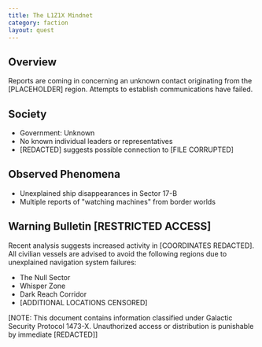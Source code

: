 ```yaml
---
title: The L1Z1X Mindnet
category: faction
layout: quest
---
```


## Overview
Reports are coming in concerning an unknown contact originating from the [PLACEHOLDER] region. Attempts to establish communications have failed. 

## Society
- Government: Unknown
- No known individual leaders or representatives
- [REDACTED] suggests possible connection to [FILE CORRUPTED]

## Observed Phenomena
- Unexplained ship disappearances in Sector 17-B
- Multiple reports of "watching machines" from border worlds

## Warning Bulletin [RESTRICTED ACCESS]
Recent analysis suggests increased activity in [COORDINATES REDACTED]. All civilian vessels are advised to avoid the following regions due to unexplained navigation system failures:
- The Null Sector
- Whisper Zone
- Dark Reach Corridor
- [ADDITIONAL LOCATIONS CENSORED]

[NOTE: This document contains information classified under Galactic Security Protocol 1473-X. Unauthorized access or distribution is punishable by immediate [REDACTED]]